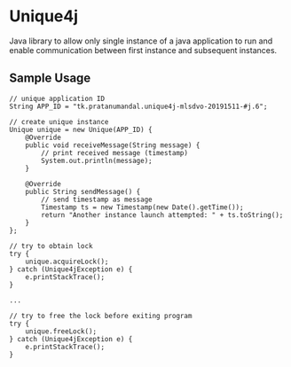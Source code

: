 # Unique4j
Java library to allow only single instance of a java application to run and enable communication between first instance and subsequent instances.

## Sample Usage

    // unique application ID
    String APP_ID = "tk.pratanumandal.unique4j-mlsdvo-20191511-#j.6";

    // create unique instance
    Unique unique = new Unique(APP_ID) {
        @Override
        public void receiveMessage(String message) {
            // print received message (timestamp)
            System.out.println(message);
        }

        @Override
        public String sendMessage() {
            // send timestamp as message
            Timestamp ts = new Timestamp(new Date().getTime());
            return "Another instance launch attempted: " + ts.toString();
        }
    };
    
    // try to obtain lock
    try {
        unique.acquireLock();
    } catch (Unique4jException e) {
        e.printStackTrace();
    }
    
    ...
    
    // try to free the lock before exiting program
    try {
        unique.freeLock();
    } catch (Unique4jException e) {
        e.printStackTrace();
    }
